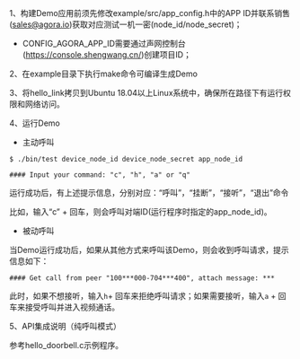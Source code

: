 1、构建Demo应用前须先修改example/src/app_config.h中的APP ID并联系销售(sales@agora.io)获取对应测试一机一密(node_id/node_secret)；

- CONFIG_AGORA_APP_ID需要通过声网控制台(https://console.shengwang.cn/)创建项目ID；

2、在example目录下执行make命令可编译生成Demo

3、将hello_link拷贝到Ubuntu 18.04以上Linux系统中，确保所在路径下有运行权限和网络访问。

4、运行Demo
- 主动呼叫

`$ ./bin/test device_node_id device_node_secret app_node_id`

`#### Input your command: "c", "h", "a" or "q"`

运行成功后，有上述提示信息，分别对应：“呼叫”，“挂断”，“接听”，“退出”命令

比如，输入“c” + 回车，则会呼叫对端ID(运行程序时指定的app_node_id)。

- 被动呼叫

当Demo运行成功后，如果从其他方式来呼叫该Demo，则会收到呼叫请求，提示信息如下：

`#### Get call from peer "100***000-704***400", attach message: ***`

此时，如果不想接听，输入`h`+ 回车来拒绝呼叫请求；如果需要接听，输入`a` + 回车来接受呼叫并进入视频通话。

5、API集成说明（纯呼叫模式）

参考hello_doorbell.c示例程序。
